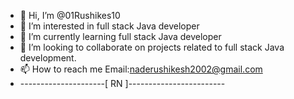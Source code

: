 - 👋 Hi, I’m @01Rushikes10
- 👀 I’m interested in  full stack Java developer
- 🌱 I’m currently learning full stack Java developer
- 💞️ I’m looking to collaborate on projects related to full stack Java development.
- 📫 How to reach me Email:naderushikesh2002@gmail.com
- ---------------------[  RN  ]------------------------
 
<!---
01Rushikes10/01Rushikes10 is a ✨ special ✨ repository because its `README.md` (this file) appears on your GitHub profile.
You can click the Preview link to take a look at your changes.
--->
